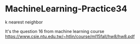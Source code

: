 # MachineLearning-Practice34
k nearest neighbor

It's the question 16 from machine learning course https://www.csie.ntu.edu.tw/~htlin/course/ml15fall/hw8/hw8.pdf
